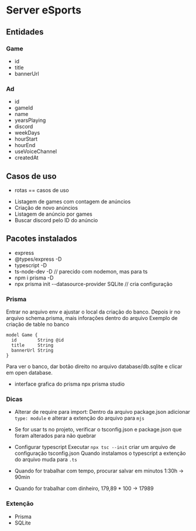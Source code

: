 # Server eSports
## Entidades

### Game
- id
- title
- bannerUrl

### Ad
- id
- gameId
- name
- yearsPlaying
- discord
- weekDays
- hourStart
- hourEnd
- useVoiceChannel
- createdAt

## Casos de uso
* rotas == casos de uso
- Listagem de games com contagem de anúncios
- Criação de novo anúncios
- Listagem de anúncio por games
- Buscar discord pelo ID do anúncio

## Pacotes instalados
- express
- @types/express -D
- typescript -D
- ts-node-dev -D // parecido com nodemon, mas para ts
- npm i prisma -D
- npx prisma init --datasource-provider SQLite // cria configuração

### Prisma
Entrar no arquivo env e ajustar o local da criação do banco.
Depois ir no arquivo schema.prisma, mais inforações dentro do arquivo
Exemplo de criação de table no banco
```
model Game {
  id        String @id
  title     String
  bannerUrl String
}
```
Para ver o banco, dar botão direito no arquivo database/db.sqlite e clicar em open database.

- interface grafica do prisma
npx prisma studio

### Dicas
- Alterar de require para import:
Dentro da arquivo package.json adicionar `type: module` e alterar a extenção do arquivo para `mjs`
* Se for usar ts no projeto, verificar o tsconfig.json e package.json que foram alterados para não quebrar


- Configurar typescript
 Executar `npx tsc --init` criar um arquivo de configuração tsconfig.json
 Quando instalamos o typescript a extenção do arquivo muda para `.ts`

- Quando for trabalhar com tempo, procurar salvar em minutos 1:30h -> 90min
- Quando for trabalhar com dinheiro, 179,89 * 100 -> 17989

### Extenção
- Prisma
- SQLite